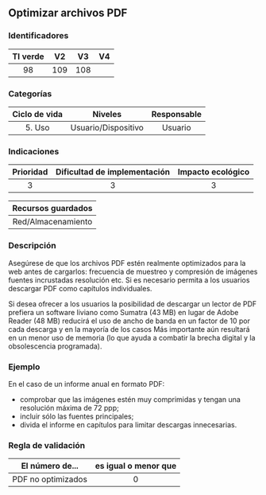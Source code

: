 ## Optimizar archivos PDF

 ### Identificadores

 | TI verde | V2 | V3 | V4 |
 | :-----: | :-: | :-: | :-: |
 | 98 | 109 | 108 | |

 ### Categorías

 | Ciclo de vida | Niveles | Responsable |
 | :--------: | :---------: | :---------: |
 | 5. Uso | Usuario/Dispositivo | Usuario |

 ### Indicaciones

 | Prioridad | Dificultad de implementación | Impacto ecológico |
 | :------: | :----------------------: | :-----------------------: |
 | 3 | 3 | 3 |

 | Recursos guardados |
 | :-----------------------: |
 | Red/Almacenamiento |

 ### Descripción

Asegúrese de que los archivos PDF estén realmente optimizados para la web antes de cargarlos: frecuencia de muestreo y compresión de imágenes fuentes incrustadas resolución etc.
 Si es necesario permita a los usuarios descargar PDF como capítulos individuales.

 Si desea ofrecer a los usuarios la posibilidad de descargar un lector de PDF prefiera un software liviano como Sumatra (43 MB) en lugar de Adobe Reader (48 MB) reducirá el uso de ancho de banda en un factor de 10 por cada descarga y en la mayoría de los casos Más importante aún resultará en un menor uso de memoria (lo que ayuda a combatir la brecha digital y la obsolescencia programada).

 ### Ejemplo

 En el caso de un informe anual en formato PDF:

 - comprobar que las imágenes estén muy comprimidas y tengan una resolución máxima de 72 ppp;
 - incluir sólo las fuentes principales;
 - divida el informe en capítulos para limitar descargas innecesarias.

 ### Regla de validación

 | El número de... | es igual o menor que |
 | ------------------ | :----------------------: |
 | PDF no optimizados | 0 |
